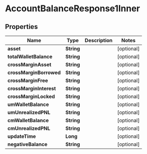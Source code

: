 

# AccountBalanceResponse1Inner


## Properties

| Name | Type | Description | Notes |
|------------ | ------------- | ------------- | -------------|
|**asset** | **String** |  |  [optional] |
|**totalWalletBalance** | **String** |  |  [optional] |
|**crossMarginAsset** | **String** |  |  [optional] |
|**crossMarginBorrowed** | **String** |  |  [optional] |
|**crossMarginFree** | **String** |  |  [optional] |
|**crossMarginInterest** | **String** |  |  [optional] |
|**crossMarginLocked** | **String** |  |  [optional] |
|**umWalletBalance** | **String** |  |  [optional] |
|**umUnrealizedPNL** | **String** |  |  [optional] |
|**cmWalletBalance** | **String** |  |  [optional] |
|**cmUnrealizedPNL** | **String** |  |  [optional] |
|**updateTime** | **Long** |  |  [optional] |
|**negativeBalance** | **String** |  |  [optional] |



